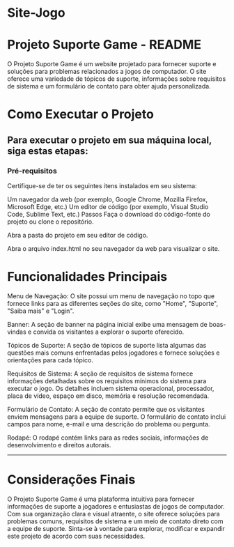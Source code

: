 # Site-Jogo

<h1>Projeto Suporte Game - README</h1>
O Projeto Suporte Game é um website projetado para fornecer suporte e soluções para problemas relacionados a jogos de computador. O site oferece uma variedade de tópicos de suporte, informações sobre requisitos de sistema e um formulário de contato para obter ajuda personalizada.

<h1>Como Executar o Projeto</h1>
<h2>Para executar o projeto em sua máquina local, siga estas etapas:</h2>
<h3>Pré-requisitos</h3>
Certifique-se de ter os seguintes itens instalados em seu sistema:

Um navegador da web (por exemplo, Google Chrome, Mozilla Firefox, Microsoft Edge, etc.)
Um editor de código (por exemplo, Visual Studio Code, Sublime Text, etc.)
Passos
Faça o download do código-fonte do projeto ou clone o repositório.

Abra a pasta do projeto em seu editor de código.

Abra o arquivo index.html no seu navegador da web para visualizar o site.

<h1>Funcionalidades Principais</h1>
Menu de Navegação: O site possui um menu de navegação no topo que fornece links para as diferentes seções do site, como "Home", "Suporte", "Saiba mais" e "Login".

Banner: A seção de banner na página inicial exibe uma mensagem de boas-vindas e convida os visitantes a explorar o suporte oferecido.

Tópicos de Suporte: A seção de tópicos de suporte lista algumas das questões mais comuns enfrentadas pelos jogadores e fornece soluções e orientações para cada tópico.

Requisitos de Sistema: A seção de requisitos de sistema fornece informações detalhadas sobre os requisitos mínimos do sistema para executar o jogo. Os detalhes incluem sistema operacional, processador, placa de vídeo, espaço em disco, memória e resolução recomendada.

Formulário de Contato: A seção de contato permite que os visitantes enviem mensagens para a equipe de suporte. O formulário de contato inclui campos para nome, e-mail e uma descrição do problema ou pergunta.

Rodapé: O rodapé contém links para as redes sociais, informações de desenvolvimento e direitos autorais.

------------------------------------------------------------------------------------------------------------

# Considerações Finais
O Projeto Suporte Game é uma plataforma intuitiva para fornecer informações de suporte a jogadores e entusiastas de jogos de computador. Com sua organização clara e visual atraente, o site oferece soluções para problemas comuns, requisitos de sistema e um meio de contato direto com a equipe de suporte. Sinta-se à vontade para explorar, modificar e expandir este projeto de acordo com suas necessidades.
